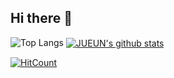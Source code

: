 ## Hi there 👋

![Top Langs](https://github-readme-stats.vercel.app/api/top-langs/?username=jueunkim205&layout=compact)
<a href="https://github.com/jueunkim205"><img align="center" src="https://github-readme-stats.vercel.app/api?username=jueunkim205&show_icons=true&include_all_commits=true&theme=nord&hide_border=true" alt="JUEUN's github stats" /></a>


[![HitCount](https://hits.dwyl.com/jueunkim205/jueunkim205.svg?style=flat-square&show=unique)](http://hits.dwyl.com/jueunkim205/jueunkim205)

<!-- 

이거 보고 따라하기
https://velog.io/@imysh578/github-Profile-%EA%BE%B8%EB%AF%B8%EA%B8%B0

https://github-readme-stats.vercel.app/api?username=jueunkim205




**jueunkim205/jueunkim205** is a ✨ _special_ ✨ repository because its `README.md` (this file) appears on your GitHub profile.

Here are some ideas to get you started:

- 🔭 I’m currently working on ...
- 🌱 I’m currently learning ...
- 👯 I’m looking to collaborate on ...
- 🤔 I’m looking for help with ...
- 💬 Ask me about ...
- 📫 How to reach me: ...
- 😄 Pronouns: ...
- ⚡ Fun fact: ...
-->

